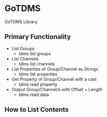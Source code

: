 # GoTDMS

GoTDMS Library

## Primary Functionality

- List Groups
  - tdms list groups <file>
- List Channels
  - tdms list channels <group> <file>
- List Properties of Group/Channel as Strings
  - tdms list properties <group> <channel> <file>
- Get Property of Group/Channel with a cast
  - tdms read property <group> <channel> <name> <type>
- Output Group/Channel/s with Offset + Length
  - tdms read data 

## How to List Contents

